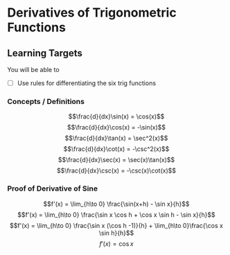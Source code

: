 # Derivatives of Trigonometric Functions

## Learning Targets

You will be able to
- [ ] Use rules for differentiating the six trig functions

### Concepts / Definitions

$$\frac{d}{dx}\sin(x) = \cos(x)$$
$$\frac{d}{dx}\cos(x) = -\sin(x)$$
$$\frac{d}{dx}\tan(x) = \sec^2(x)$$
$$\frac{d}{dx}\cot(x) = -\csc^2(x)$$
$$\frac{d}{dx}\sec(x) = \sec(x)\tan(x)$$
$$\frac{d}{dx}\csc(x) = -\csc(x)\cot(x)$$

### Proof of Derivative of Sine

$$f'(x) = \lim_{h\to 0} \frac{\sin(x+h) - \sin x}{h}$$
$$f'(x) = \lim_{h\to 0} \frac{\sin x \cos h + \cos x \sin h - \sin x}{h}$$
$$f'(x) = \lim_{h\to 0} \frac{\sin x (\cos h -1)}{h} + \lim_{h\to 0}\frac{\cos x \sin h}{h}$$
$$f'(x) = \cos x$$
